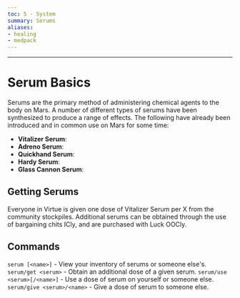 ```yaml
---
toc: 5 - System
summary: Serums
aliases:
- healing
- medpack
---
```

---
# Serum Basics
Serums are the primary method of administering chemical agents to the body on Mars. A number of different types of serums have been synthesized to produce a range of effects. The following have already been introduced and in common use on Mars for some time:

- **Vitalizer Serum**: 
- **Adreno Serum**:
- **Quickhand Serum**:
- **Hardy Serum**:
- **Glass Cannon Serum**:

## Getting Serums
Everyone in Virtue is given one dose of Vitalizer Serum per X from the community stockpiles. Additional serums can be obtained through the use of bargaining chits ICly, and are purchased with Luck OOCly.

## Commands
`serum [<name>]` - View your inventory of serums or someone else's.
`serum/get <serum>` - Obtain an additional dose of a given serum.
`serum/use <serum>[/<name>]` - Use a dose of serum on yourself or someone else.
`serum/give <serum>/<name>` - Give a dose of serum to someone else.